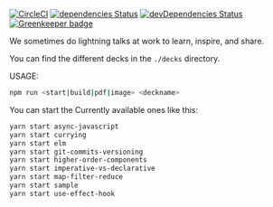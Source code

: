 
[![CircleCI](https://circleci.com/gh/farbenmeer/ausguck.svg?style=svg)](https://circleci.com/gh/farbenmeer/ausguck)
[![dependencies Status](https://david-dm.org/greenkeeperio/greenkeeper-lockfile/master/status.svg)](https://david-dm.org/greenkeeperio/greenkeeper-lockfile/master)
[![devDependencies Status](https://david-dm.org/farbenmeer/ausguck/dev-status.svg)](https://david-dm.org/farbenmeer/ausguck?type=dev)
[![Greenkeeper badge](https://badges.greenkeeper.io/farbenmeer/ausguck.svg)](https://greenkeeper.io/)

We sometimes do lightning talks at work to learn, inspire, and share.

You can find the different decks in the `./decks` directory.

USAGE:
```sh
npm run <start|build|pdf|image> <deckname>
```

You can start the Currently available ones like this:

```sh
yarn start async-javascript
yarn start currying
yarn start elm
yarn start git-commits-versioning
yarn start higher-order-components
yarn start imperative-vs-declarative
yarn start map-filter-reduce
yarn start sample
yarn start use-effect-hook
```
